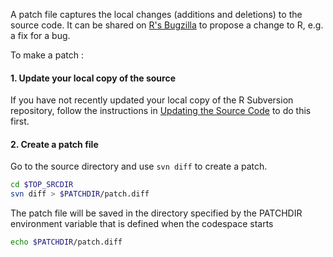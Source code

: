 A patch file captures the local changes (additions and deletions) to the source
code. It can be shared on [R's Bugzilla](https://bugs.r-project.org/) to propose
a change to R, e.g. a fix for a bug.

To make a patch :

#### 1. Update your local copy of the source

If you have not recently updated your local copy of the R Subversion repository,
follow the instructions in [Updating the Source Code](./update_source.md) to do
this first.

#### 2. Create a patch file

Go to the source directory and use `svn diff` to create a patch.

```bash
cd $TOP_SRCDIR
svn diff > $PATCHDIR/patch.diff
```

The patch file will be saved in the directory specified by the PATCHDIR
environment variable that is defined when the codespace starts

```bash
echo $PATCHDIR/patch.diff
```
